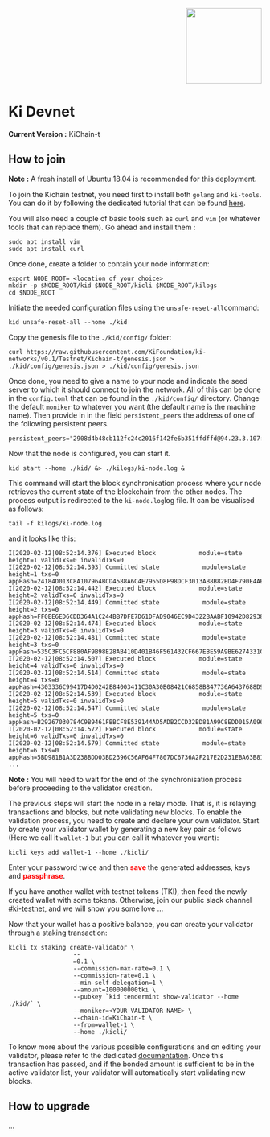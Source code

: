<p align="right">
    <img width=150px src="https://wallet-testnet.blockchain.ki/static/img/icons/ki-chain.png" />
</p>

# Ki Devnet
**Current Version :** KiChain-t

## How to join   
**Note :** A fresh install of Ubuntu 18.04 is recommended for this deployment.

To join the Kichain testnet, you need first to install both `golang` and `ki-tools`. You can do it by following the dedicated tutorial that can be found [here](https://github.com/KiFoundation/ki-tools/blob/master/README.md).

You will also need a couple of basic tools such as `curl` and `vim` (or whatever tools that can replace them). Go ahead and install them :
```
sudo apt install vim
sudo apt install curl
```

Once done, create a folder to contain your node information:
```
export NODE_ROOT= <location of your choice>
mkdir -p $NODE_ROOT/kid $NODE_ROOT/kicli $NODE_ROOT/kilogs
cd $NODE_ROOT
```

Initiate the needed configuration files using the `unsafe-reset-all`command:
```
kid unsafe-reset-all --home ./kid
```

Copy the genesis file to the `./kid/config/` folder:
```
curl https://raw.githubusercontent.com/KiFoundation/ki-networks/v0.1/Testnet/Kichain-t/genesis.json > ./kid/config/genesis.json > ./kid/config/genesis.json

```

Once done, you need to give a name to your node and indicate the seed server to which it should connect to join the network. All of this can be done in the `config.toml` that can be found in the `./kid/config/` directory. Change the default `moniker` to whatever you want (the default name is the machine name). Then provide in in the field `persistent_peers` the address of one of the following persistent peers.

```
persistent_peers="2908d4b48cb112fc24c2016f142fe6b351ffdffd@94.23.3.107:36656"
```

Now that the node is configured, you can start it.

```
kid start --home ./kid/ &> ./kilogs/ki-node.log &

```
This command will start the block synchronisation process where your node retrieves the current state of the blockchain from the other nodes. The process output is redirected to the `ki-node.log`log file. It can be visualised as follows:

```
tail -f kilogs/ki-node.log
```
and it looks like this:

```
I[2020-02-12|08:52:14.376] Executed block            module=state height=1 validTxs=0 invalidTxs=0
I[2020-02-12|08:52:14.393] Committed state            module=state height=1 txs=0 appHash=24184D013C8A107964BCD4588A6C4E7955D8F98DCF3013AB8B82ED4F790E4AE7
I[2020-02-12|08:52:14.442] Executed block            module=state height=2 validTxs=0 invalidTxs=0
I[2020-02-12|08:52:14.449] Committed state            module=state height=2 txs=0 appHash=FF0EE6ED6CDD364A1C244BB7DFE7D61DFAD9046EC9D4322BAABF10942D829385
I[2020-02-12|08:52:14.474] Executed block            module=state height=3 validTxs=0 invalidTxs=0
I[2020-02-12|08:52:14.481] Committed state            module=state height=3 txs=0 appHash=535C3FC5CF880AF9B98E28AB410D401B46F561432CF667EBE59A9BE6274331C3
I[2020-02-12|08:52:14.507] Executed block            module=state height=4 validTxs=0 invalidTxs=0
I[2020-02-12|08:52:14.514] Committed state            module=state height=4 txs=0 appHash=4303336C99417D4D0242E84003411C30A30B08421C6858B847736A6437688D9B
I[2020-02-12|08:52:14.539] Executed block            module=state height=5 validTxs=0 invalidTxs=0
I[2020-02-12|08:52:14.547] Committed state            module=state height=5 txs=0 appHash=B29267030784C9B9461FBBCF8E539144AD5ADB2CCD32BD81A99C8EDD015A096F
I[2020-02-12|08:52:14.572] Executed block            module=state height=6 validTxs=0 invalidTxs=0
I[2020-02-12|08:52:14.579] Committed state            module=state height=6 txs=0 appHash=5BD981B1A3D238BDD03BD2396C56AF64F7807DC6736A2F217E2D231EBA63B816
...
```  

**Note :** You will need to wait for the end of the synchronisation process before proceeding to the validator creation.

The previous steps will start the node in a relay mode. That is, it is relaying transactions and blocks, but note validating new blocks. To enable the validation process, you need to create and declare your own validator. Start by create your validator wallet by generating a new key pair as follows (Here we call it `wallet-1` but you can call it whatever you want):

```
kicli keys add wallet-1 --home ./kicli/
```

Enter your password twice and then **<span style="color:red">save </span>** the generated addresses, keys and **<span style="color:red">passphrase</span>**.

If you have another wallet with testnet tokens (TKI), then feed the newly created wallet with some tokens. Otherwise, join our public slack channel [#ki-testnet](https://kiecosystem.slack.com/archives/CV9FQERL2), and we will show you some love ...

Now that your wallet has a positive balance, you can create your validator
through a staking transaction:

```
kicli tx staking create-validator \
                  --
                  =0.1 \
                  --commission-max-rate=0.1 \
                  --commission-rate=0.1 \
                  --min-self-delegation=1 \
                  --amount=100000000tki \
                  --pubkey `kid tendermint show-validator --home ./kid/` \
                  --moniker=<YOUR VALIDATOR NAME> \
                  --chain-id=KiChain-t \
                  --from=wallet-1 \
                  --home ./kicli/
```

To know more about the various possible configurations and on editing your validator, please refer to the dedicated [documentation](https://github.com/cosmos/gaia/blob/master/docs/validators/validator-setup.md#edit-validator-description). Once this transaction has passed, and if the bonded amount is sufficient to be in the active validator list, your validator will automatically start validating new blocks.



## How to upgrade
...
